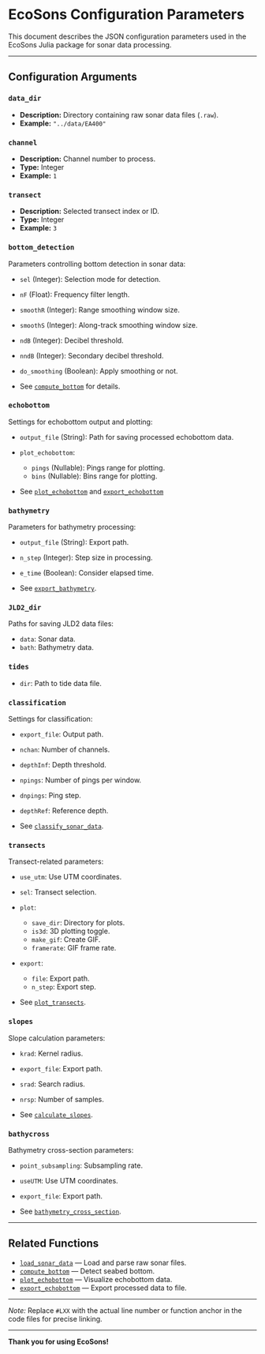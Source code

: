 # EcoSons Configuration Parameters

This document describes the JSON configuration parameters used in the EcoSons Julia package for sonar data processing.

---

## Configuration Arguments

### `data_dir`
- **Description:** Directory containing raw sonar data files (`.raw`).
- **Example:** `"../data/EA400"`

### `channel`
- **Description:** Channel number to process.
- **Type:** Integer
- **Example:** `1`

### `transect`
- **Description:** Selected transect index or ID.
- **Type:** Integer
- **Example:** `3`

### `bottom_detection`
Parameters controlling bottom detection in sonar data:
- `sel` (Integer): Selection mode for detection.
- `nF` (Float): Frequency filter length.
- `smoothR` (Integer): Range smoothing window size.
- `smoothS` (Integer): Along-track smoothing window size.
- `ndB` (Integer): Decibel threshold.
- `nndB` (Integer): Secondary decibel threshold.
- `do_smoothing` (Boolean): Apply smoothing or not.

- See [`compute_bottom`](/src/lib/bathymetry/bathymetry_bottom.jl) for details.

### `echobottom`
Settings for echobottom output and plotting:
- `output_file` (String): Path for saving processed echobottom data.
- `plot_echobottom`:
  - `pings` (Nullable): Pings range for plotting.
  - `bins` (Nullable): Bins range for plotting.

- See [`plot_echobottom`](/src/lib/bathymetry/plot_echobottom.jl) and [`export_echobottom`](/src/lib/bathymetry/export_echobottom.jl)

### `bathymetry`
Parameters for bathymetry processing:
- `output_file` (String): Export path.
- `n_step` (Integer): Step size in processing.
- `e_time` (Boolean): Consider elapsed time.

- See [`export_bathymetry`](/src/lib/bathymetry/export_bathymetry.jl).

### `JLD2_dir`
Paths for saving JLD2 data files:
- `data`: Sonar data.
- `bath`: Bathymetry data.

### `tides`
- `dir`: Path to tide data file.

### `classification`
Settings for classification:
- `export_file`: Output path.
- `nchan`: Number of channels.
- `depthInf`: Depth threshold.
- `npings`: Number of pings per window.
- `dnpings`: Ping step.
- `depthRef`: Reference depth.

- See [`classify_sonar_data`](https://github.com/NumSeaHy/ecosons_julia/blob/my-branch/src/Classification.jl#LXX).

### `transects`
Transect-related parameters:
- `use_utm`: Use UTM coordinates.
- `sel`: Transect selection.
- `plot`:
  - `save_dir`: Directory for plots.
  - `is3d`: 3D plotting toggle.
  - `make_gif`: Create GIF.
  - `framerate`: GIF frame rate.
- `export`:
  - `file`: Export path.
  - `n_step`: Export step.

- See [`plot_transects`](https://github.com/NumSeaHy/ecosons_julia/blob/my-branch/src/Transects.jl#LXX).

### `slopes`
Slope calculation parameters:
- `krad`: Kernel radius.
- `export_file`: Export path.
- `srad`: Search radius.
- `nrsp`: Number of samples.

- See [`calculate_slopes`](https://github.com/NumSeaHy/ecosons_julia/blob/my-branch/src/Slopes.jl#LXX).

### `bathycross`
Bathymetry cross-section parameters:
- `point_subsampling`: Subsampling rate.
- `useUTM`: Use UTM coordinates.
- `export_file`: Export path.

- See [`bathymetry_cross_section`](https://github.com/NumSeaHy/ecosons_julia/blob/my-branch/src/BathymetryCrosses.jl#LXX).

---

## Related Functions

- [`load_sonar_data`](https://github.com/NumSeaHy/ecosons_julia/blob/my-branch/src/LoadData.jl#LXX) — Load and parse raw sonar files.
- [`compute_bottom`](https://github.com/NumSeaHy/ecosons_julia/blob/my-branch/src/BottomDetection.jl#LXX) — Detect seabed bottom.
- [`plot_echobottom`](https://github.com/NumSeaHy/ecosons_julia/blob/my-branch/src/Plotting.jl#LXX) — Visualize echobottom data.
- [`export_echobottom`](https://github.com/NumSeaHy/ecosons_julia/blob/my-branch/src/Export.jl#LXX) — Export processed data to file.

---

*Note:* Replace `#LXX` with the actual line number or function anchor in the code files for precise linking.

---

**Thank you for using EcoSons!**
